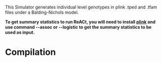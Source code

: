 This Simulator generates individual level genotypes in plink .tped and .tfam files under a Balding-Nichols model. 

**To get summary statistics to run ReACt, you will need to install [plink](https://www.cog-genomics.org/plink/) and use command --assoc or --logistic to get the summary statistics to be used as input.**

# Compilation
